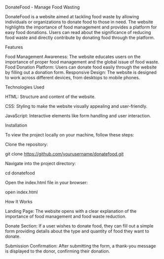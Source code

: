 DonateFood - Manage Food Wasting



DonateFood is a website aimed at tackling food waste by allowing individuals or organizations to donate food to those in need. The website highlights the importance of food management and provides a platform for easy food donations. Users can read about the significance of reducing food waste and directly contribute by donating food through the platform.


Features

Food Management Awareness: The website educates users on the importance of proper food management and the global issue of food waste.
Food Donation Platform: Users can donate food easily through the website by filling out a donation form.
Responsive Design: The website is designed to work across different devices, from desktops to mobile phones.


Technologies Used

HTML: Structure and content of the website.

CSS: Styling to make the website visually appealing and user-friendly.

JavaScript: Interactive elements like form handling and user interaction.


Installation

To view the project locally on your machine, follow these steps:

Clone the repository:

git clone https://github.com/yourusername/donatefood.git

Navigate into the project directory:

cd donatefood

Open the index.html file in your browser:

open index.html


How It Works

Landing Page: The website opens with a clear explanation of the importance of food management and food waste reduction.

Donate Section: If a user wishes to donate food, they can fill out a simple form providing details about the type and quantity of food they want to donate.

Submission Confirmation: After submitting the form, a thank-you message is displayed to the donor, confirming their donation.
